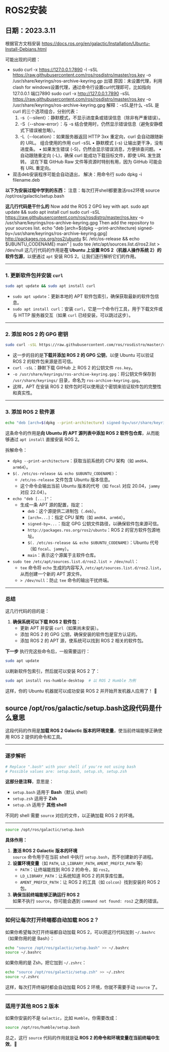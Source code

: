 # ROS2安装
## 日期：2023.3.11
根据官方文档安装
https://docs.ros.org/en/galactic/Installation/Ubuntu-Install-Debians.html

可能出现的问题：
+ sudo curl -x https://127.0.0.1:7890 -l -sSL https://raw.githubusercontent.com/ros/rosdistro/master/ros.key -o /usr/share/keyrings/ros-archive-keyring.gp
出错
原因：未设置代理，利用clash for windows设置代理，通过命令行设置curl代理即可，比如指向127.0.0.1 端口7890
sudo curl -x http://127.0.0.1:7890 -sSL https://raw.githubusercontent.com/ros/rosdistro/master/ros.key -o /usr/share/keyrings/ros-archive-keyring.gpg
解释：-sSL是什么
-sSL 是 curl 的三个选项组合，分别代表：
    1. -s（--silent）：静默模式，不显示进度条或错误信息（除非有严重错误）。
    2. -S（--show-error）：与 -s 结合使用时，仍然显示错误信息（避免安静模式下错误被忽略）。
    3. -L（--location）：如果服务器返回 HTTP 3xx 重定向，curl 会自动跟随新的 URL。
组合使用的作用
curl -sSL <URL>
    • 静默模式 (-s) 让输出更干净，没有进度条。
    • 如果发生错误 (-S)，仍然会显示错误消息，方便排查问题。
    • 自动跟随重定向 (-L)，确保 curl 能成功下载目标文件，即使 URL 发生跳转。
这在下载 GitHub Raw 文件等资源时特别有用，因为 GitHub 可能会有 URL 重定向。
+ 双击deb安装程序可能会自动退出，
   解决：用命令行
   sudo dpkg -i filename.deb


**以下为安装过程中学到的东西：**
注意：每次打开shell都要激活ros2环境
source /opt/ros/galactic/setup.bash

**这几行代码是干什么的**
Now add the ROS 2 GPG key with apt.
sudo apt update && sudo apt install curl
sudo curl -sSL https://raw.githubusercontent.com/ros/rosdistro/master/ros.key -o /usr/share/keyrings/ros-archive-keyring.gpg
Then add the repository to your sources list.
echo "deb [arch=$(dpkg --print-architecture) signed-by=/usr/share/keyrings/ros-archive-keyring.gpg] http://packages.ros.org/ros2/ubuntu $(. /etc/os-release && echo $UBUNTU_CODENAME) main" | sudo tee /etc/apt/sources.list.d/ros2.list > /dev/null
这几行代码的作用是**在 Ubuntu 上设置 ROS 2（机器人操作系统 2）的软件包源**，以便通过 `apt` 安装 ROS 2。让我们逐行解析它们的作用。

---

### **1. 更新软件包并安装 `curl`**
```bash
sudo apt update && sudo apt install curl
```
- `sudo apt update`：更新本地的 APT 软件包索引，确保获取最新的软件包信息。  
- `sudo apt install curl`：安装 `curl`，它是一个命令行工具，用于下载文件或与 HTTP 服务器交互（如果 `curl` 已经安装，可以跳过这步）。  

---

### **2. 添加 ROS 2 的 GPG 密钥**
```bash
sudo curl -sSL https://raw.githubusercontent.com/ros/rosdistro/master/ros.key -o /usr/share/keyrings/ros-archive-keyring.gpg
```
- 这一步的目的是**下载并添加 ROS 2 的 GPG 公钥**，以便 Ubuntu 可以验证 ROS 2 的软件包来源是否可信。  
- `curl -sSL`：静默下载 GitHub 上 ROS 2 的公钥文件 `ros.key`。  
- `-o /usr/share/keyrings/ros-archive-keyring.gpg`：将公钥文件保存到 `/usr/share/keyrings/` 目录，命名为 `ros-archive-keyring.gpg`。  
- 这样，APT 在安装 ROS 2 软件包时可以使用这个密钥来验证软件包的完整性和真实性。  

---

### **3. 添加 ROS 2 软件源**
```bash
echo "deb [arch=$(dpkg --print-architecture) signed-by=/usr/share/keyrings/ros-archive-keyring.gpg] http://packages.ros.org/ros2/ubuntu $(. /etc/os-release && echo $UBUNTU_CODENAME) main" | sudo tee /etc/apt/sources.list.d/ros2.list > /dev/null
```
这条命令的作用是**向 Ubuntu 的 APT 源列表中添加 ROS 2 软件包仓库**，从而能够通过 `apt install` 直接安装 ROS 2。

拆解命令：
- `dpkg --print-architecture`：获取当前系统的 CPU 架构（如 `amd64`、`arm64`）。  
- `$(. /etc/os-release && echo $UBUNTU_CODENAME)`：
  - `/etc/os-release` 文件包含 Ubuntu 版本信息。
  - 这个命令会输出当前 Ubuntu 版本的代号（如 `focal` 对应 20.04，`jammy` 对应 22.04）。
- `echo "deb [...]"`：
  - 生成一条 APT 源的配置，指定：
    - `deb`：这个源提供二进制包（`.deb`）。
    - `[arch=...]`：指定 CPU 架构（如 `amd64`、`arm64`）。
    - `signed-by=...`：指定 GPG 公钥文件路径，以确保软件包来源可信。
    - `http://packages.ros.org/ros2/ubuntu`：ROS 2 的官方软件包源地址。
    - `$(. /etc/os-release && echo $UBUNTU_CODENAME)`：Ubuntu 代号（如 `focal`、`jammy`）。
    - `main`：表示这个源属于主软件仓库。
- `sudo tee /etc/apt/sources.list.d/ros2.list > /dev/null`：
  - `tee` 命令将 `echo` 生成的内容写入 `/etc/apt/sources.list.d/ros2.list`，从而创建一个新的 APT 源文件。
  - `> /dev/null`：防止 `tee` 命令的输出干扰终端。

---

### **总结**
这几行代码的目的是：
1. **确保系统可以下载 ROS 2 软件包**：
   - 更新 APT 并安装 `curl`（如果尚未安装）。
   - 添加 ROS 2 的 GPG 公钥，确保安装的软件包是官方认证的。
   - 添加 ROS 2 的 APT 源，使系统可以找到 ROS 2 相关的软件包。

**下一步**
执行完这些命令后，一般需要运行：
```bash
sudo apt update
```
以刷新软件包索引，然后就可以安装 ROS 2 了：
```bash
sudo apt install ros-humble-desktop  # 以 ROS 2 Humble 为例
```

这样，你的 Ubuntu 机器就可以成功安装 ROS 2 并开始开发机器人应用了！ 🚀


## source /opt/ros/galactic/setup.bash这段代码是什么意思
这段代码的作用是**加载 ROS 2 Galactic 版本的环境变量**，使当前终端能够正确使用 ROS 2 提供的命令和工具。

---

### **逐步解析**
```bash
# Replace ".bash" with your shell if you're not using bash
# Possible values are: setup.bash, setup.sh, setup.zsh
```
**这部分是注释**，意思是：
- `setup.bash` 适用于 **Bash**（默认 shell）
- `setup.zsh` 适用于 **Zsh**
- `setup.sh` 适用于 **其他 shell**

不同的 shell 需要 `source` 对应的文件，以正确加载 ROS 2 的环境。

---

```bash
source /opt/ros/galactic/setup.bash
```
**具体作用：**
1. **激活 ROS 2 Galactic 版本的环境**  
   `source` 命令用于在当前 shell 中执行 `setup.bash`，而不创建新的子进程。
2. **设置环境变量**（如 `PATH`, `LD_LIBRARY_PATH`, `AMENT_PREFIX_PATH` 等）
   - `PATH`：让终端能找到 ROS 2 的命令，如 `ros2`。
   - `LD_LIBRARY_PATH`：让系统知道 ROS 2 的共享库位置。
   - `AMENT_PREFIX_PATH`：让 ROS 2 的工具（如 `colcon`）找到安装的 ROS 2 包。
3. **确保当前终端能够正确运行 ROS 2**  
   如果不执行 `source`，你可能会遇到 `command not found: ros2` 之类的错误。

---

### **如何让每次打开终端都自动加载 ROS 2？**
如果你希望每次打开终端都自动加载 ROS 2，可以把这行代码加到 `~/.bashrc`（如果你用的是 Bash）：
```bash
echo "source /opt/ros/galactic/setup.bash" >> ~/.bashrc
source ~/.bashrc
```
如果你用的是 Zsh，把它加到 `~/.zshrc`：
```bash
echo "source /opt/ros/galactic/setup.zsh" >> ~/.zshrc
source ~/.zshrc
```

这样，每次打开终端时都会自动加载 ROS 2 环境，你就不需要手动 `source` 了。

---

### **适用于其他 ROS 2 版本**
如果你安装的不是 `Galactic`，比如 `Humble`，你需要改成：
```bash
source /opt/ros/humble/setup.bash
```
总之，这行 `source` 代码的作用就是**让 ROS 2 的命令和环境变量在当前终端中生效**。🚀
